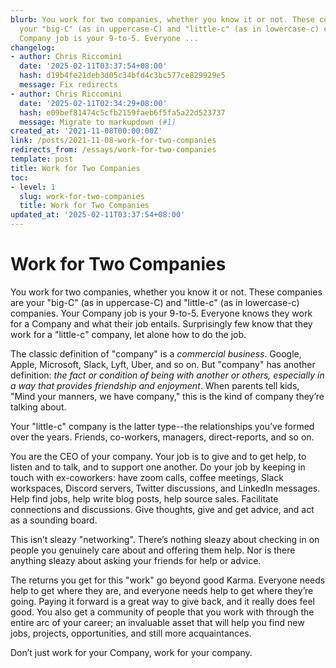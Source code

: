 ```yaml
---
blurb: You work for two companies, whether you know it or not. These companies are
  your "big-C" (as in uppercase-C) and "little-c" (as in lowercase-c) companies. Your
  Company job is your 9-to-5. Everyone ...
changelog:
- author: Chris Riccomini
  date: '2025-02-11T03:37:54+08:00'
  hash: d19b4fe21deb3d05c34bfd4c3bc577ce829929e5
  message: Fix redirects
- author: Chris Riccomini
  date: '2025-02-11T02:34:29+08:00'
  hash: e09bef81474c5cfb2159faeb6f5fa5a22d523737
  message: Migrate to markupdown (#1)
created_at: '2021-11-08T00:00:00Z'
link: /posts/2021-11-08-work-for-two-companies
redirects_from: /essays/work-for-two-companies
template: post
title: Work for Two Companies
toc:
- level: 1
  slug: work-for-two-companies
  title: Work for Two Companies
updated_at: '2025-02-11T03:37:54+08:00'
---
```


# Work for Two Companies

You work for two companies, whether you know it or not. These companies are your "big-C" (as in uppercase-C) and "little-c" (as in lowercase-c) companies. Your Company job is your 9-to-5. Everyone knows they work for a Company and what their job entails. Surprisingly few know that they work for a "little-c" company, let alone how to do the job.

The classic definition of "company" is a *commercial business*. Google, Apple, Microsoft, Slack, Lyft, Uber, and so on. But "company" has another definition: *the fact or condition of being with another or others, especially in a way that provides friendship and enjoyment*. When parents tell kids, "Mind your manners, we have company," this is the kind of company they’re talking about.

Your "little-c" company is the latter type--the relationships you’ve formed over the years. Friends, co-workers, managers, direct-reports, and so on.

You are the CEO of your company. Your job is to give and to get help, to listen and to talk, and to support one another. Do your job by keeping in touch with ex-coworkers: have zoom calls, coffee meetings, Slack workspaces, Discord servers, Twitter discussions, and LinkedIn messages. Help find jobs, help write blog posts, help source sales. Facilitate connections and discussions. Give thoughts, give and get advice, and act as a sounding board.

This isn’t sleazy "networking". There’s nothing sleazy about checking in on people you genuinely care about and offering them help. Nor is there anything sleazy about asking your friends for help or advice.

The returns you get for this "work" go beyond good Karma. Everyone needs help to get where they are, and everyone needs help to get where they’re going. Paying it forward is a great way to give back, and it really does feel good. You also get a community of people that you work with through the entire arc of your career; an invaluable asset that will help you find new jobs, projects, opportunities, and still more acquaintances.

Don’t just work for your Company, work for your company.